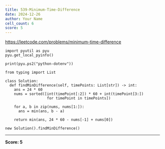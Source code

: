 ```yaml
---
title: 539-Minimum-Time-Difference
date: 2024-12-26
author: Your Name
cell_count: 6
score: 5
---
```


https://leetcode.com/problems/minimum-time-difference


```
import pyutil as pyu
pyu.get_local_pyinfo()
```


```
print(pyu.ps2("python-dotenv"))
```


```
from typing import List
```


```
class Solution:
  def findMinDifference(self, timePoints: List[str]) -> int:
    ans = 24 * 60
    nums = sorted([int(timePoint[:2]) * 60 + int(timePoint[3:])
                   for timePoint in timePoints])

    for a, b in zip(nums, nums[1:]):
      ans = min(ans, b - a)

    return min(ans, 24 * 60 - nums[-1] + nums[0])
```


```
new Solution().findMinDifference()
```


---
**Score: 5**